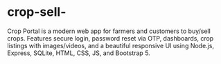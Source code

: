 # crop-sell-
Crop Portal is a modern web app for farmers and customers to buy/sell crops. Features secure login, password reset via OTP, dashboards, crop listings with images/videos, and a beautiful responsive UI using Node.js, Express, SQLite, HTML, CSS, JS, and Bootstrap 5.
